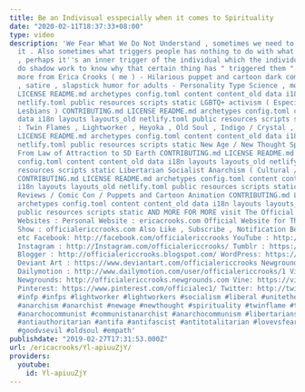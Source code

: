 ```yaml
---
title: Be an Indivisual esspecially when it comes to Spirituality
date: "2020-02-11T18:37:33+08:00"
type: video
description: 'We Fear What We Do Not Understand , sometimes we need to learn about
  it . Also sometimes what triggers people has nothing to do with what''s on the outside
  , perhaps it''s an inner trigger of the individual which the individual needs to
  do shadow work to know why that certain thing has " triggered them " . Check out
  more from Erica Crooks ( me ) - Hilarious puppet and cartoon dark comedy , parodies
  , satire , slapstick humor for adults - Personality Type Science , mostly INFP CONTRIBUTING.md
  LICENSE README.md archetypes config.toml content content_old data i18n layouts layouts_old
  netlify.toml public resources scripts static LGBTQ+ activism ( Especially Transgender
  Lesbians ) CONTRIBUTING.md LICENSE README.md archetypes config.toml content content_old
  data i18n layouts layouts_old netlify.toml public resources scripts static Empath
  : Twin Flames , Lightworker , Heyoka , Old Soul , Indigo / Crystal , Starseeds CONTRIBUTING.md
  LICENSE README.md archetypes config.toml content content_old data i18n layouts layouts_old
  netlify.toml public resources scripts static New Age / New Thought Spirituality
  From Law of Attraction to 5D Earth CONTRIBUTING.md LICENSE README.md archetypes
  config.toml content content_old data i18n layouts layouts_old netlify.toml public
  resources scripts static Libertarian Socialist Anarchism ( Cultural / Pacifism )
  CONTRIBUTING.md LICENSE README.md archetypes config.toml content content_old data
  i18n layouts layouts_old netlify.toml public resources scripts static Pop Culture
  Reviews / Comic Con / Puppets and Cartoon Animation CONTRIBUTING.md LICENSE README.md
  archetypes config.toml content content_old data i18n layouts layouts_old netlify.toml
  public resources scripts static AND MORE FOR MORE visit The Official Erica Crooks
  Websites : Personal Website : ericacrooks.com Official Website for The Erica Crooks
  Show : officialericcrooks.com Also Like , Subscribe , Notification Bell thingy ,
  etc Facebook: http://facebook.com/officialericcrooks YouTube : http://youtube.com/user/officialericcrooks
  Instagram : http://Instagram.com/officialericcrooks/ Tumblr : https://officialericcrooks.tumblr.com/
  Blogger : http://officialericcrooks.blogspot.com/ WordPress: https://officialericcrooks.wordpress.com
  Deviant Art : https://www.deviantart.com/officialericcrooks Newgrounds: http://officialericcrooks.newgrounds.com/follow
  Dailymotion : http://www.dailymotion.com/user/officialericcrooks/1 Vimeo: https://vimeo.com/officialericcrooks
  Newgrounds: http://officialericcrooks.newgrounds.com Vine: https://vine.co/u/1257143407999610880
  Pinterest: https://www.pinterest.com/officialec1/ Twitter: http://twitter.com/crooks_erica
  #infp #infps #lightworker #lightworkers #socialism #liberal #unitetheleft #anarchy
  #anarchism #anarchist #newage #newthought #spirituality #twinflame #twinflames #leftist
  #anarchocommunist #communistanarchist #anarchocommunism #libertariansocialist #libertariansocialism
  #antiauthoritarian #antifa #antifascist #antitotalitarian #lovevsfear #soulvsego
  #goodvsevil #oldsoul #empath'
publishdate: "2019-02-27T17:31:53.000Z"
url: /ericacrooks/Yl-apiuuZjY/
providers:
  youtube:
    id: Yl-apiuuZjY
---
```

